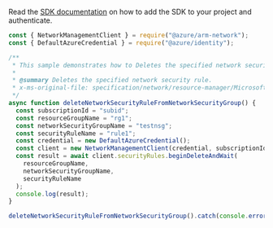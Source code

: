 Read the [SDK documentation](https://github.com/Azure/azure-sdk-for-js/blob/%40azure%2Farm-network_28.0.0/sdk/network/arm-network/README.md) on how to add the SDK to your project and authenticate.

```javascript
const { NetworkManagementClient } = require("@azure/arm-network");
const { DefaultAzureCredential } = require("@azure/identity");

/**
 * This sample demonstrates how to Deletes the specified network security rule.
 *
 * @summary Deletes the specified network security rule.
 * x-ms-original-file: specification/network/resource-manager/Microsoft.Network/stable/2021-08-01/examples/NetworkSecurityGroupRuleDelete.json
 */
async function deleteNetworkSecurityRuleFromNetworkSecurityGroup() {
  const subscriptionId = "subid";
  const resourceGroupName = "rg1";
  const networkSecurityGroupName = "testnsg";
  const securityRuleName = "rule1";
  const credential = new DefaultAzureCredential();
  const client = new NetworkManagementClient(credential, subscriptionId);
  const result = await client.securityRules.beginDeleteAndWait(
    resourceGroupName,
    networkSecurityGroupName,
    securityRuleName
  );
  console.log(result);
}

deleteNetworkSecurityRuleFromNetworkSecurityGroup().catch(console.error);
```
